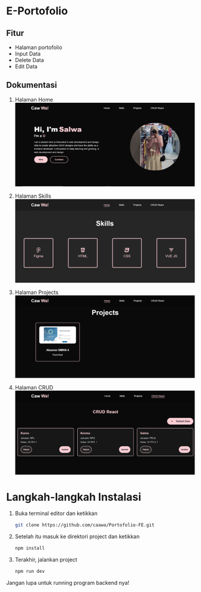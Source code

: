 # E-Portofolio

## Fitur

- Halaman portofolio
- Input Data
- Delete Data
- Edit Data

## Dokumentasi

1. Halaman Home
![alt text](https://github.com/caawa/Portofolio-FE/blob/main/src/assets/hero.png?raw=true)

2. Halaman Skills
![alt text](https://github.com/caawa/Portofolio-FE/blob/main/src/assets/skills.png?raw=true)

3. Halaman Projects
![alt text](https://github.com/caawa/Portofolio-FE/blob/main/src/assets/project.png?raw=true)

4. Halaman CRUD
![alt text](https://github.com/caawa/Portofolio-FE/blob/main/src/assets/crud.png?raw=true)

# Langkah-langkah Instalasi

1. Buka terminal editor dan ketikkan

    ```bash
    git clone https://github.com/caawa/Portofolio-FE.git
    ```

2. Setelah itu masuk ke direktori project dan ketikkan

    ```bash
    npm install
    ```

3. Terakhir, jalankan project

    ```bash
    npm run dev
    ```
Jangan lupa untuk running program backend nya!
